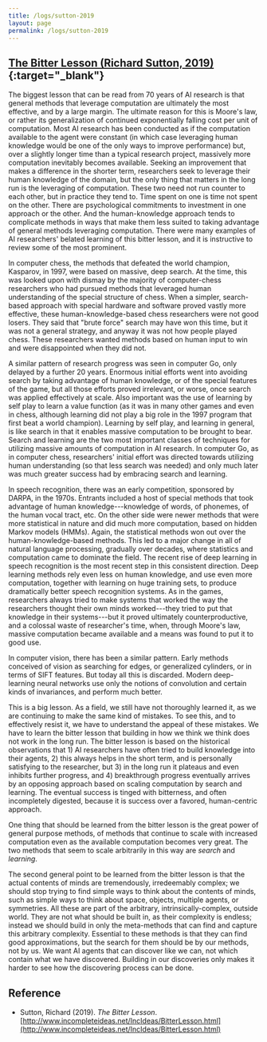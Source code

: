 ```yaml
---
title: /logs/sutton-2019
layout: page
permalink: /logs/sutton-2019
---
```


## [The Bitter Lesson (Richard Sutton, 2019)](http://www.incompleteideas.net/IncIdeas/BitterLesson.html){:target="_blank"}

The biggest lesson that can be read from 70 years of AI research is that general methods that leverage computation are ultimately the most effective, and by a large margin. The ultimate reason for this is Moore's law, or rather its generalization of continued exponentially falling cost per unit of computation. Most AI research has been conducted as if the computation available to the agent were constant (in which case leveraging human knowledge would be one of the only ways to improve performance) but, over a slightly longer time than a typical research project, massively more computation inevitably becomes available. Seeking an improvement that makes a difference in the shorter term, researchers seek to leverage their human knowledge of the domain, but the only thing that matters in the long run is the leveraging of computation. These two need not run counter to each other, but in practice they tend to. Time spent on one is time not spent on the other. There are psychological commitments to investment in one approach or the other. And the human-knowledge approach tends to complicate methods in ways that make them less suited to taking advantage of general methods leveraging computation.  There were many examples of AI researchers' belated learning of this bitter lesson, and it is instructive to review some of the most prominent.

In computer chess, the methods that defeated the world champion, Kasparov, in 1997, were based on massive, deep search. At the time, this was looked upon with dismay by the majority of computer-chess researchers who had pursued methods that leveraged human understanding of the special structure of chess. When a simpler, search-based approach with special hardware and software proved vastly more effective, these human-knowledge-based chess researchers were not good losers. They said that "brute force" search may have won this time, but it was not a general strategy, and anyway it was not how people played chess. These researchers wanted methods based on human input to win and were disappointed when they did not.

A similar pattern of research progress was seen in computer Go, only delayed by a further 20 years. Enormous initial efforts went into avoiding search by taking advantage of human knowledge, or of the special features of the game, but all those efforts proved irrelevant, or worse, once search was applied effectively at scale. Also important was the use of learning by self play to learn a value function (as it was in many other games and even in chess, although learning did not play a big role in the 1997 program that first beat a world champion). Learning by self play, and learning in general, is like search in that it enables massive computation to be brought to bear. Search and learning are the two most important classes of techniques for utilizing massive amounts of computation in AI research. In computer Go, as in computer chess, researchers' initial effort was directed towards utilizing human understanding (so that less search was needed) and only much later was much greater success had by embracing search and learning.

In speech recognition, there was an early competition, sponsored by DARPA, in the 1970s. Entrants included a host of special methods that took advantage of human knowledge---knowledge of words, of phonemes, of the human vocal tract, etc. On the other side were newer methods that were more statistical in nature and did much more computation, based on hidden Markov models (HMMs). Again, the statistical methods won out over the human-knowledge-based methods. This led to a major change in all of natural language processing, gradually over decades, where statistics and computation came to dominate the field. The recent rise of deep learning in speech recognition is the most recent step in this consistent direction. Deep learning methods rely even less on human knowledge, and use even more computation, together with learning on huge training sets, to produce dramatically better speech recognition systems. As in the games, researchers always tried to make systems that worked the way the researchers thought their own minds worked---they tried to put that knowledge in their systems---but it proved ultimately counterproductive, and a colossal waste of researcher's time, when, through Moore's law, massive computation became available and a means was found to put it to good use.

In computer vision, there has been a similar pattern. Early methods conceived of vision as searching for edges, or generalized cylinders, or in terms of SIFT features. But today all this is discarded. Modern deep-learning neural networks use only the notions of convolution and certain kinds of invariances, and perform much better.

This is a big lesson. As a field, we still have not thoroughly learned it, as we are continuing to make the same kind of mistakes. To see this, and to effectively resist it, we have to understand the appeal of these mistakes. We have to learn the bitter lesson that building in how we think we think does not work in the long run. The bitter lesson is based on the historical observations that 1) AI researchers have often tried to build knowledge into their agents, 2) this always helps in the short term, and is personally satisfying to the researcher, but 3) in the long run it plateaus and even inhibits further progress, and 4) breakthrough progress eventually arrives by an opposing approach based on scaling computation by search and learning. The eventual success is tinged with bitterness, and often incompletely digested, because it is success over a favored, human-centric approach.

One thing that should be learned from the bitter lesson is the great power of general purpose methods, of methods that continue to scale with increased computation even as the available computation becomes very great. The two methods that seem to scale arbitrarily in this way are _search_ and _learning_.

The second general point to be learned from the bitter lesson is that the actual contents of minds are tremendously, irredeemably complex; we should stop trying to find simple ways to think about the contents of minds, such as simple ways to think about space, objects, multiple agents, or symmetries. All these are part of the arbitrary, intrinsically-complex, outside world. They are not what should be built in, as their complexity is endless; instead we should build in only the meta-methods that can find and capture this arbitrary complexity. Essential to these methods is that they can find good approximations, but the search for them should be by our methods, not by us. We want AI agents that can discover like we can, not which contain what we have discovered. Building in our discoveries only makes it harder to see how the discovering process can be done.

## Reference

* Sutton, Richard (2019). _The Bitter Lesson_.  
  [http://www.incompleteideas.net/IncIdeas/BitterLesson.html](http://www.incompleteideas.net/IncIdeas/BitterLesson.html)
